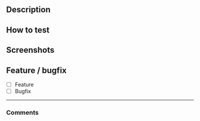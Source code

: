 ## Description

## How to test

## Screenshots

## Feature / bugfix
- [ ] Feature
- [ ] Bugfix

---

### Comments
